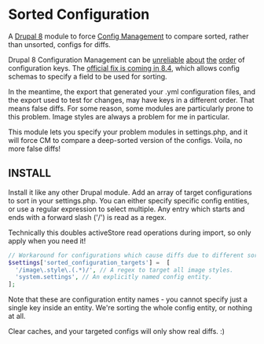 # Sorted Configuration

A [Drupal 8](https://drupal.org/project/drupal) module to force [Config Management](https://www.drupal.org/docs/8/api/configuration-api/configuration-api-overview) to compare sorted, rather than unsorted, configs for diffs.

Drupal 8 Configuration Management can be [unreliable](https://www.drupal.org/node/2361539) [about](https://www.drupal.org/node/2350821) [the](https://www.drupal.org/node/2350537) [order](https://www.drupal.org/node/2256679) of configuration keys. The [official fix is coming in 8.4](https://www.drupal.org/node/2852557), which allows config schemas to specify a field to be used for sorting.

In the meantime, the export that generated your .yml configuration files, and the export used to test for changes, may have keys in a different order. That means false diffs. For some reason, some modules are particularly prone to this problem. Image styles are always a problem for me in particular. 

This module lets you specify your problem modules in settings.php, and it will force CM to compare a deep-sorted version of the configs. Voila, no more false diffs!

## INSTALL

Install it like any other Drupal module. Add an array of target configurations to sort in your settings.php. You can either specify specific config entities, or use a regular expression to select multiple. Any entry which starts and ends with a forward slash ('/') is read as a regex. 

Technically this doubles activeStore read operations during import, so only apply when you need it!

``` php
// Workaround for configurations which cause diffs due to different sort order.
$settings['sorted_configuration_targets'] =  [
  '/image\.style\.(.*)/', // A regex to target all image styles.
  'system.settings', // An explicitly named config entity.
];
```
Note that these are configuration entity names - you cannot specify just a single key inside an entity. We're sorting the whole config entity, or nothing at all.

Clear caches, and your targeted configs will only show real diffs. :)
